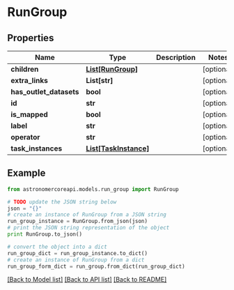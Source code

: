 # RunGroup


## Properties
Name | Type | Description | Notes
------------ | ------------- | ------------- | -------------
**children** | [**List[RunGroup]**](RunGroup.md) |  | [optional] 
**extra_links** | **List[str]** |  | [optional] 
**has_outlet_datasets** | **bool** |  | [optional] 
**id** | **str** |  | [optional] 
**is_mapped** | **bool** |  | [optional] 
**label** | **str** |  | [optional] 
**operator** | **str** |  | [optional] 
**task_instances** | [**List[TaskInstance]**](TaskInstance.md) |  | [optional] 

## Example

```python
from astronomercoreapi.models.run_group import RunGroup

# TODO update the JSON string below
json = "{}"
# create an instance of RunGroup from a JSON string
run_group_instance = RunGroup.from_json(json)
# print the JSON string representation of the object
print RunGroup.to_json()

# convert the object into a dict
run_group_dict = run_group_instance.to_dict()
# create an instance of RunGroup from a dict
run_group_form_dict = run_group.from_dict(run_group_dict)
```
[[Back to Model list]](../README.md#documentation-for-models) [[Back to API list]](../README.md#documentation-for-api-endpoints) [[Back to README]](../README.md)



